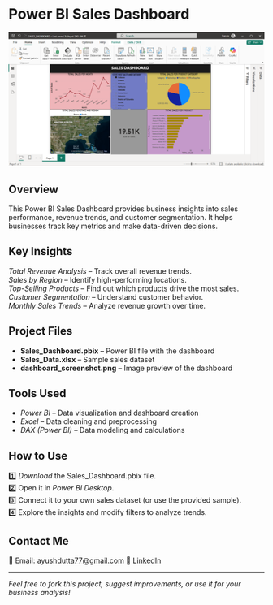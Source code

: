 # Power BI Sales Dashboard  

![Dashboard Preview](dashboard_screenshot.png)  

## Overview  
This Power BI Sales Dashboard provides business insights into sales performance, revenue trends, and customer segmentation. It helps businesses track key metrics and make data-driven decisions.  

## Key Insights  
*Total Revenue Analysis* – Track overall revenue trends.  
*Sales by Region* – Identify high-performing locations.  
*Top-Selling Products* – Find out which products drive the most sales.  
*Customer Segmentation* – Understand customer behavior.  
*Monthly Sales Trends* – Analyze revenue growth over time.  

## Project Files  
- **Sales_Dashboard.pbix** – Power BI file with the dashboard  
- **Sales_Data.xlsx** – Sample sales dataset  
- **dashboard_screenshot.png** – Image preview of the dashboard  

## Tools Used  
- *Power BI* – Data visualization and dashboard creation  
- *Excel* – Data cleaning and preprocessing  
- *DAX (Power BI)* – Data modeling and calculations  

## How to Use  
1️⃣ *Download* the Sales_Dashboard.pbix file.  
2️⃣ Open it in *Power BI Desktop*.  
3️⃣ Connect it to your own sales dataset (or use the provided sample).  
4️⃣ Explore the insights and modify filters to analyze trends.  

## Contact Me  
📧 Email: ayushdutta77@gmail.com 
🔗 [LinkedIn](https://www.linkedin.com/in/ayush-dutta-9020b6323?utm_source=share&utm_campaign=share_via&utm_content=profile&utm_medium=ios_app)

---

*Feel free to fork this project, suggest improvements, or use it for your business analysis!*
